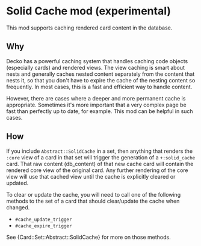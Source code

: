 <!--
# @title README - mod: solid cache
-->

# Solid Cache mod (experimental)

This mod supports caching rendered card content in the database.

## Why

Decko has a powerful caching system that handles caching code objects
(especially cards) and rendered views. The view caching is smart about nests and
generally caches nested content separately from the content that nests it, so
that you don't have to expire the cache of the nesting content so frequently. In
most cases, this is a fast and efficient way to handle content.

However, there are cases where a deeper and more permanent cache is appropriate.
Sometimes it's more important that a very complex page be fast than perfectly up
to date, for example. This mod can be helpful in such cases.

## How

If you include `Abstract::SolidCache` in a set, then anything that renders the
`:core` view of a card in that set will trigger the generation of a
`+:solid_cache` card. That raw content (db_content) of that new cache card will
contain the rendered core view of the original card. Any further rendering of
the core view will use that cached view until the cache is explicitly cleared or
updated.

To clear or update the cache, you will need to call one of the following methods
to the set of a card that should clear/update the cache when changed.

- `#cache_update_trigger`
- `#cache_expire_trigger`

See {Card::Set::Abstract::SolidCache} for more on those methods.